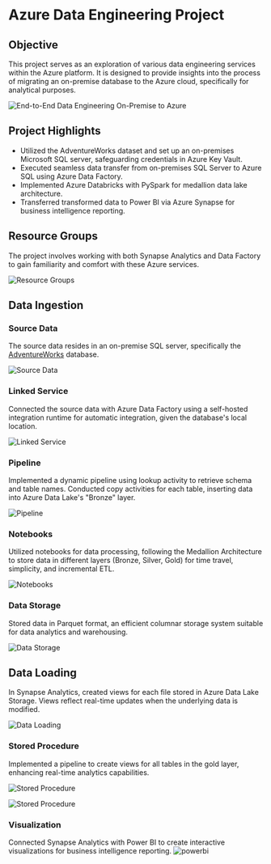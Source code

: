# Azure Data Engineering Project

## Objective

This project serves as an exploration of various data engineering services within the Azure platform. It is designed to provide insights into the process of migrating an on-premise database to the Azure cloud, specifically for analytical purposes.

![End-to-End Data Engineering On-Premise to Azure](https://github.com/espSiyam/On-Prem-SQL-to-Azure---Data-Engineering/assets/42336409/66d45565-2fc2-45c0-9460-bed0f051d30e)

## Project Highlights

- Utilized the AdventureWorks dataset and set up an on-premises Microsoft SQL server, safeguarding credentials in Azure Key Vault.
- Executed seamless data transfer from on-premises SQL Server to Azure SQL using Azure Data Factory.
- Implemented Azure Databricks with PySpark for medallion data lake architecture.
- Transferred transformed data to Power BI via Azure Synapse for business intelligence reporting.

## Resource Groups

The project involves working with both Synapse Analytics and Data Factory to gain familiarity and comfort with these Azure services.

![Resource Groups](https://github.com/espSiyam/On-Prem-SQL-to-Azure---Data-Engineering/assets/42336409/7db59e6f-f3b5-4ed7-a4be-abbabb853c96)

## Data Ingestion

### Source Data

The source data resides in an on-premise SQL server, specifically the [AdventureWorks](https://learn.microsoft.com/en-us/sql/samples/adventureworks-install-configure?view=sql-server-ver16&tabs=ssms) database.

![Source Data](https://github.com/espSiyam/On-Prem-SQL-to-Azure---Data-Engineering/assets/42336409/d21cd2f4-fe3b-47f2-a171-e2e4bff73805)

### Linked Service

Connected the source data with Azure Data Factory using a self-hosted integration runtime for automatic integration, given the database's local location.

![Linked Service](https://github.com/espSiyam/On-Prem-SQL-to-Azure---Data-Engineering/assets/42336409/bd217eb8-6698-4fb2-af02-cb3662c8e310)
### Pipeline

Implemented a dynamic pipeline using lookup activity to retrieve schema and table names. Conducted copy activities for each table, inserting data into Azure Data Lake's "Bronze" layer.

![Pipeline](https://github.com/espSiyam/On-Prem-SQL-to-Azure---Data-Engineering/assets/42336409/beaa9f3c-9c2c-4fc4-bc77-a82d66b46632)

### Notebooks

Utilized notebooks for data processing, following the Medallion Architecture to store data in different layers (Bronze, Silver, Gold) for time travel, simplicity, and incremental ETL.

![Notebooks](https://github.com/espSiyam/On-Prem-SQL-to-Azure---Data-Engineering/assets/42336409/356813f6-73cb-4f3e-819c-a3debeabe039)

### Data Storage

Stored data in Parquet format, an efficient columnar storage system suitable for data analytics and warehousing.

![Data Storage](https://github.com/espSiyam/On-Prem-SQL-to-Azure---Data-Engineering/assets/42336409/1caa3332-c4c2-4e3e-b247-c922c8af0289)

## Data Loading

In Synapse Analytics, created views for each file stored in Azure Data Lake Storage. Views reflect real-time updates when the underlying data is modified.

![Data Loading](https://github.com/espSiyam/On-Prem-SQL-to-Azure---Data-Engineering/assets/42336409/95939d44-3427-43fa-9425-56c9b8300e80)
### Stored Procedure

Implemented a pipeline to create views for all tables in the gold layer, enhancing real-time analytics capabilities.

![Stored Procedure](https://github.com/espSiyam/On-Prem-SQL-to-Azure---Data-Engineering/assets/42336409/a43e3bc7-0d6d-4572-86c1-24a286b05677)

![Stored Procedure](https://github.com/espSiyam/On-Prem-SQL-to-Azure---Data-Engineering/assets/42336409/65758fe3-aead-4e5a-bbd1-dd4b82515a4e)

### Visualization

Connected Synapse Analytics with Power BI to create interactive visualizations for business intelligence reporting.
![powerbi](https://github.com/espSiyam/On-Prem-SQL-to-Azure---Data-Engineering/assets/42336409/cd3f867b-12cf-4fee-9618-e6970d6379ea)
